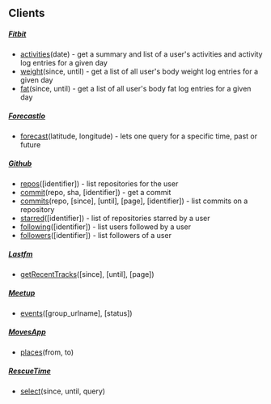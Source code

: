 ## Clients

##### [Fitbit](https://wiki.fitbit.com/display/API/Fitbit+Resource+Access+API)

* [activities](https://wiki.fitbit.com/display/API/API-Get-Activities)(date) - get a summary and list of a user&#39;s activities and activity log entries for a given day
* [weight](https://wiki.fitbit.com/display/API/API-Get-Body-Weight)(since, until) - get a list of all user&#39;s body weight log entries for a given day
* [fat](https://wiki.fitbit.com/display/API/API-Get-Body-Fat)(since, until) - get a list of all user&#39;s body fat log entries for a given day

##### [ForecastIo](https://developer.forecast.io/docs/v2)

* [forecast](https://developer.forecast.io/docs/v2)(latitude, longitude) - lets one query for a specific time, past or future

##### [Github](https://developer.github.com/v3/)

* [repos](https://developer.github.com/v3/repos/)([identifier]) - list repositories for the user
* [commit](https://developer.github.com/v3/repos/commits/#get-a-single-commit)(repo, sha, [identifier]) - get a commit
* [commits](https://developer.github.com/v3/repos/commits/)(repo, [since], [until], [page], [identifier]) - list commits on a repository
* [starred](https://developer.github.com/v3/users/)([identifier]) - list of repositories starred by a user
* [following](https://developer.github.com/v3/users/)([identifier]) - list users followed by a user
* [followers](https://developer.github.com/v3/users/)([identifier]) - list followers of a user

##### [Lastfm](http://www.last.fm/api)

* [getRecentTracks](http://www.last.fm/api/show/user.getRecentTracks)([since], [until], [page])

##### [Meetup](http://www.meetup.com/meetup_api/)

* [events](http://www.meetup.com/meetup_api/docs/2/events/)([group_urlname], [status])

##### [MovesApp](https://dev.moves-app.com/)

* [places](https://dev.moves-app.com/docs/api_places)(from, to)

##### [RescueTime](https://www.rescuetime.com/anapi/manage)

* [select](https://www.rescuetime.com/anapi/setup/documentation)(since, until, query)

